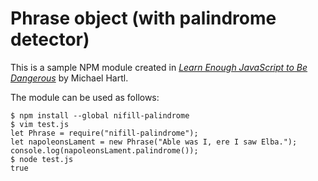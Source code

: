 # Phrase object (with palindrome detector)

This is a sample NPM module created in [*Learn Enough JavaScript to Be Dangerous*](https://www.learnenough.com/javascript-tutorial) by Michael Hartl.

The module can be used as follows:

```
$ npm install --global nifill-palindrome
$ vim test.js
let Phrase = require("nifill-palindrome");
let napoleonsLament = new Phrase("Able was I, ere I saw Elba.");
console.log(napoleonsLament.palindrome());
$ node test.js
true
```